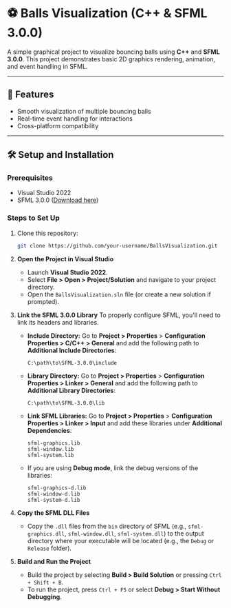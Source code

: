 # ⚽ Balls Visualization (C++ & SFML 3.0.0)

A simple graphical project to visualize bouncing balls using **C++** and **SFML 3.0.0**. This project demonstrates basic 2D graphics rendering, animation, and event handling in SFML.

---

## 🚀 Features
- Smooth visualization of multiple bouncing balls
- Real-time event handling for interactions
- Cross-platform compatibility

---

## 🛠️ Setup and Installation

### **Prerequisites**
- Visual Studio 2022
- SFML 3.0.0 ([Download here](https://www.sfml-dev.org/download.php))

### **Steps to Set Up**
1. Clone this repository:
   ```bash
   git clone https://github.com/your-username/BallsVisualization.git
   
2. **Open the Project in Visual Studio**
   - Launch **Visual Studio 2022**.
   - Select **File > Open > Project/Solution** and navigate to your project directory.
   - Open the `BallsVisualization.sln` file (or create a new solution if prompted).

3. **Link the SFML 3.0.0 Library**
   To properly configure SFML, you'll need to link its headers and libraries.

   - **Include Directory:**
     Go to **Project > Properties** > **Configuration Properties > C/C++ > General** and add the following path to **Additional Include Directories**:
     ```plaintext
     C:\path\to\SFML-3.0.0\include
     ```

   - **Library Directory:**
     Go to **Project > Properties** > **Configuration Properties > Linker > General** and add the following path to **Additional Library Directories**:
     ```plaintext
     C:\path\to\SFML-3.0.0\lib
     ```

   - **Link SFML Libraries:**
     Go to **Project > Properties** > **Configuration Properties > Linker > Input** and add these libraries under **Additional Dependencies**:
     ```plaintext
     sfml-graphics.lib
     sfml-window.lib
     sfml-system.lib
     ```

   - If you are using **Debug mode**, link the debug versions of the libraries:
     ```plaintext
     sfml-graphics-d.lib
     sfml-window-d.lib
     sfml-system-d.lib
     ```

4. **Copy the SFML DLL Files**
   - Copy the `.dll` files from the `bin` directory of SFML (e.g., `sfml-graphics.dll`, `sfml-window.dll`, `sfml-system.dll`) to the output directory where your executable will be located (e.g., the `Debug` or `Release` folder).

5. **Build and Run the Project**
   - Build the project by selecting **Build > Build Solution** or pressing `Ctrl + Shift + B`.
   - To run the project, press `Ctrl + F5` or select **Debug > Start Without Debugging**.

